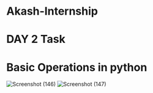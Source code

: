 # Akash-Internship



# DAY 2 Task
# Basic Operations in python
![Screenshot (146)](https://user-images.githubusercontent.com/80144685/119767985-81355680-bed5-11eb-9f00-144672b88259.png)
![Screenshot (147)](https://user-images.githubusercontent.com/80144685/119768004-87c3ce00-bed5-11eb-9dad-820da5f10edf.png)



